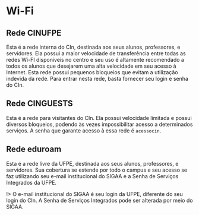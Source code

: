 # Wi-Fi

## Rede CINUFPE
Esta é a rede interna do CIn, destinada aos seus alunos, professores, e servidores. Ela possui a maior velocidade de transferência entre todas as redes Wi-FI disponíveis no centro e seu uso é altamente recomendado a todos os alunos que desejarem uma alta velocidade em seu acesso à Internet. Esta rede possui pequenos bloqueios que evitam a utilização indevida da rede. Para entrar nesta rede, basta fornecer seu login e senha do CIn.

## Rede CINGUESTS
Esta é a rede para visitantes do CIn. Ela possui velocidade limitada e possui diversos bloqueios, podendo às vezes impossibilitar acesso a determinados serviços. A senha que garante acesso à essa rede é `acessocin`.

## Rede eduroam
Esta é a rede livre da UFPE, destinada aos seus alunos, professores, e servidores. Sua cobertura se estende por todo o campus e seu acesso se faz utilizando seu e-mail institucional do SIGAA e a Senha de Serviços Integrados da UFPE.

!> O e-mail institucional do SIGAA é seu login da UFPE, diferente do seu login do CIn. A Senha de Serviços Integrados pode ser alterada por meio do SIGAA.